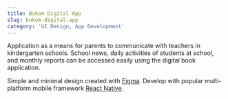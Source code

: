 ```yaml
---
title: Bukom Digital App
slug: bukom-digital-app
category: 'UI Design, App Development'
---
```


Application as a means for parents to communicate with teachers in kindergarten schools. School news, daily activities of students at school, and monthly reports can be accessed easily using the digital book application.

Simple and minimal design created with [Figma](https://www.figma.com). Develop with popular multi-platform mobile framework [React Native](https://www.reactnative.dev).
